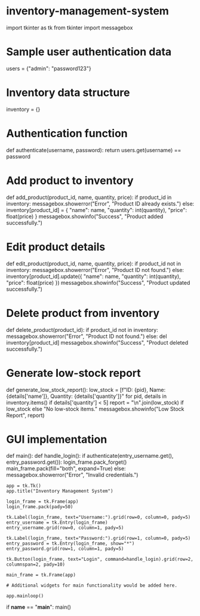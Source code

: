 # inventory-management-system
import tkinter as tk
from tkinter import messagebox

# Sample user authentication data
users = {"admin": "password123"}

# Inventory data structure
inventory = {}

# Authentication function
def authenticate(username, password):
    return users.get(username) == password

# Add product to inventory
def add_product(product_id, name, quantity, price):
    if product_id in inventory:
        messagebox.showerror("Error", "Product ID already exists.")
    else:
        inventory[product_id] = {
            "name": name,
            "quantity": int(quantity),
            "price": float(price)
        }
        messagebox.showinfo("Success", "Product added successfully.")

# Edit product details
def edit_product(product_id, name, quantity, price):
    if product_id not in inventory:
        messagebox.showerror("Error", "Product ID not found.")
    else:
        inventory[product_id].update({
            "name": name,
            "quantity": int(quantity),
            "price": float(price)
        })
        messagebox.showinfo("Success", "Product updated successfully.")

# Delete product from inventory
def delete_product(product_id):
    if product_id not in inventory:
        messagebox.showerror("Error", "Product ID not found.")
    else:
        del inventory[product_id]
        messagebox.showinfo("Success", "Product deleted successfully.")

# Generate low-stock report
def generate_low_stock_report():
    low_stock = [f"ID: {pid}, Name: {details['name']}, Quantity: {details['quantity']}"
                 for pid, details in inventory.items() if details['quantity'] < 5]
    report = "\n".join(low_stock) if low_stock else "No low-stock items."
    messagebox.showinfo("Low Stock Report", report)

# GUI implementation
def main():
    def handle_login():
        if authenticate(entry_username.get(), entry_password.get()):
            login_frame.pack_forget()
            main_frame.pack(fill="both", expand=True)
        else:
            messagebox.showerror("Error", "Invalid credentials.")

    app = tk.Tk()
    app.title("Inventory Management System")

    login_frame = tk.Frame(app)
    login_frame.pack(pady=50)

    tk.Label(login_frame, text="Username:").grid(row=0, column=0, pady=5)
    entry_username = tk.Entry(login_frame)
    entry_username.grid(row=0, column=1, pady=5)

    tk.Label(login_frame, text="Password:").grid(row=1, column=0, pady=5)
    entry_password = tk.Entry(login_frame, show="*")
    entry_password.grid(row=1, column=1, pady=5)

    tk.Button(login_frame, text="Login", command=handle_login).grid(row=2, columnspan=2, pady=10)

    main_frame = tk.Frame(app)

    # Additional widgets for main functionality would be added here.

    app.mainloop()

if __name__ == "__main__":
    main()
